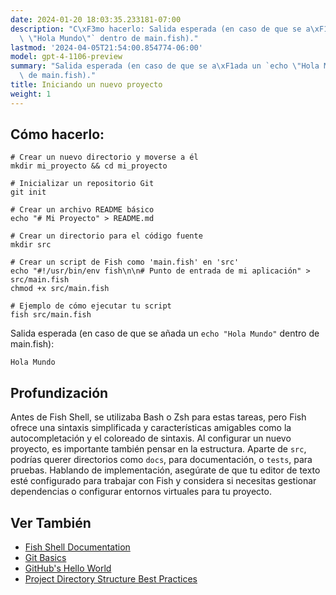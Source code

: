 ```yaml
---
date: 2024-01-20 18:03:35.233181-07:00
description: "C\xF3mo hacerlo: Salida esperada (en caso de que se a\xF1ada un `echo\
  \ \"Hola Mundo\"` dentro de main.fish)."
lastmod: '2024-04-05T21:54:00.854774-06:00'
model: gpt-4-1106-preview
summary: "Salida esperada (en caso de que se a\xF1ada un `echo \"Hola Mundo\"` dentro\
  \ de main.fish)."
title: Iniciando un nuevo proyecto
weight: 1
---
```


## Cómo hacerlo:
```Fish Shell
# Crear un nuevo directorio y moverse a él
mkdir mi_proyecto && cd mi_proyecto

# Inicializar un repositorio Git
git init

# Crear un archivo README básico
echo "# Mi Proyecto" > README.md

# Crear un directorio para el código fuente
mkdir src

# Crear un script de Fish como 'main.fish' en 'src'
echo "#!/usr/bin/env fish\n\n# Punto de entrada de mi aplicación" > src/main.fish
chmod +x src/main.fish

# Ejemplo de cómo ejecutar tu script
fish src/main.fish
```
Salida esperada (en caso de que se añada un `echo "Hola Mundo"` dentro de main.fish):
```
Hola Mundo
```

## Profundización
Antes de Fish Shell, se utilizaba Bash o Zsh para estas tareas, pero Fish ofrece una sintaxis simplificada y características amigables como la autocompletación y el coloreado de sintaxis. Al configurar un nuevo proyecto, es importante también pensar en la estructura. Aparte de `src`, podrías querer directorios como `docs`, para documentación, o `tests`, para pruebas. Hablando de implementación, asegúrate de que tu editor de texto esté configurado para trabajar con Fish y considera si necesitas gestionar dependencias o configurar entornos virtuales para tu proyecto.

## Ver También
- [Fish Shell Documentation](https://fishshell.com/docs/current/index.html)
- [Git Basics](https://git-scm.com/book/en/v2/Getting-Started-Git-Basics)
- [GitHub's Hello World](https://guides.github.com/activities/hello-world/)
- [Project Directory Structure Best Practices](https://softwareengineering.stackexchange.com/questions/338597/folder-by-type-or-folder-by-feature)
